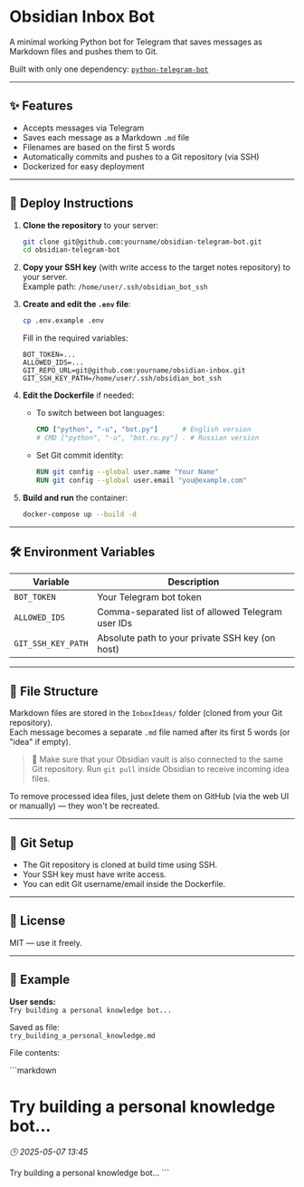 # Obsidian Inbox Bot

A minimal working Python bot for Telegram that saves messages as Markdown files and pushes them to Git.

Built with only one dependency: [`python-telegram-bot`](https://github.com/python-telegram-bot/python-telegram-bot)

---

## ✨ Features

- Accepts messages via Telegram  
- Saves each message as a Markdown `.md` file  
- Filenames are based on the first 5 words  
- Automatically commits and pushes to a Git repository (via SSH)  
- Dockerized for easy deployment

---

## 🚀 Deploy Instructions

1. **Clone the repository** to your server:
   ```bash
   git clone git@github.com:yourname/obsidian-telegram-bot.git
   cd obsidian-telegram-bot
   ```

2. **Copy your SSH key** (with write access to the target notes repository) to your server.  
   Example path: `/home/user/.ssh/obsidian_bot_ssh`

3. **Create and edit the `.env` file**:
   ```bash
   cp .env.example .env
   ```
   Fill in the required variables:
   ```
   BOT_TOKEN=...
   ALLOWED_IDS=...
   GIT_REPO_URL=git@github.com:yourname/obsidian-inbox.git
   GIT_SSH_KEY_PATH=/home/user/.ssh/obsidian_bot_ssh
   ```

4. **Edit the Dockerfile** if needed:
   - To switch between bot languages:
     ```dockerfile
     CMD ["python", "-u", "bot.py"]      # English version
     # CMD ["python", "-u", "bot.ru.py"] . # Russian version
     ```
   - Set Git commit identity:
     ```dockerfile
     RUN git config --global user.name "Your Name"
     RUN git config --global user.email "you@example.com"
     ```

5. **Build and run** the container:
   ```bash
   docker-compose up --build -d
   ```

---

## 🛠 Environment Variables

| Variable            | Description                                      |
|---------------------|--------------------------------------------------|
| `BOT_TOKEN`         | Your Telegram bot token                          |
| `ALLOWED_IDS`       | Comma-separated list of allowed Telegram user IDs |
| `GIT_SSH_KEY_PATH`  | Absolute path to your private SSH key (on host)  |

---

## 📁 File Structure

Markdown files are stored in the `InboxIdeas/` folder (cloned from your Git repository).  
Each message becomes a separate `.md` file named after its first 5 words (or "idea" if empty).

> 🧠 Make sure that your Obsidian vault is also connected to the same Git repository.
> Run `git pull` inside Obsidian to receive incoming idea files.

To remove processed idea files, just delete them on GitHub (via the web UI or manually) — they won't be recreated.

---

## 🔐 Git Setup

- The Git repository is cloned at build time using SSH.
- Your SSH key must have write access.
- You can edit Git username/email inside the Dockerfile.

---

## 📜 License

MIT — use it freely.

---

## 🤖 Example

**User sends:**  
`Try building a personal knowledge bot...`

Saved as file:  
`try_building_a_personal_knowledge.md`

File contents:

\`\`\`markdown
# Try building a personal knowledge bot...

*🕒 2025-05-07 13:45*

Try building a personal knowledge bot...
\`\`\`
